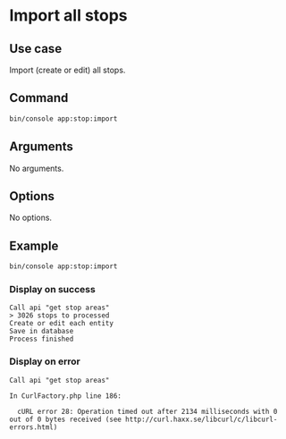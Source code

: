 # Import all stops

## Use case

Import (create or edit) all stops.

## Command

```bash
bin/console app:stop:import
```

## Arguments

No arguments.

## Options

No options.


## Example

```bash
bin/console app:stop:import
```

### Display on success

```
Call api "get stop areas"
> 3026 stops to processed
Create or edit each entity
Save in database
Process finished
```

### Display on error

```
Call api "get stop areas"

In CurlFactory.php line 186:
                                                                                                                                                  
  cURL error 28: Operation timed out after 2134 milliseconds with 0 out of 0 bytes received (see http://curl.haxx.se/libcurl/c/libcurl-errors.html) 
```
